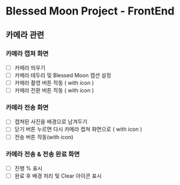 # Blessed Moon Project - FrontEnd

## 카메라 관련

### 카메라 캡쳐 화면
- [ ] 카메라 띄우기
- [ ] 카메라 테두리 및 Blessed Moon 캡션 설정
- [ ] 카메라 촬영 버튼 작동 ( with icon )
- [ ] 카메라 전환 버튼 작동 ( with icon )

### 카메라 전송 화면
- [ ] 캡쳐된 사진을 배경으로 남겨두기
- [ ] 닫기 버튼 누르면 다시 카메라 캡쳐 화면으로 ( with icon )
- [ ] 전송 버튼 작동(with icon)

### 카메라 전송 & 전송 완료 화면
- [ ] 진행 % 표시
- [ ] 완료 후 배경 처리 및 Clear 아이콘 표시